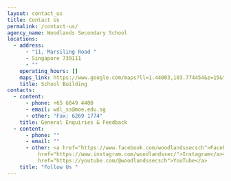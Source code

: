 ```yaml
---
layout: contact_us
title: Contact Us
permalink: /contact-us/
agency_name: Woodlands Secondary School
locations:
  - address:
      - "11, Marsiling Road "
      - Singapore 739111
      - ""
    operating_hours: []
    maps_link: https://www.google.com/maps?ll=1.44003,103.774454&z=15&t=m&hl=en&gl=US&mapclient=embed&cid=15480105128922993824
    title: School Building
contacts:
  - content:
      - phone: +65 6849 4400
      - email: wdl_ss@moe.edu.sg
      - other: "Fax: 6269 1774"
    title: General Enquiries & Feedback
  - content:
      - phone: ""
      - email: ""
      - other: <a href="https://www.facebook.com/woodlandssecsch">Facebook</a><br /><a
          href="https://www.instagram.com/woodlandssec/">Instagram</a><br/><a
          href="https://youtube.com/@woodlandssecsch">YouTube</a>
    title: "Follow Us "
---
```

